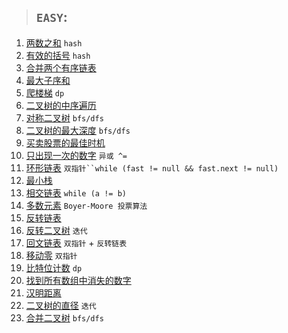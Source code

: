 > ## `EASY`:

1. [两数之和](easy/leetcode1.java) `hash`
20. [有效的括号](easy/leetcode20.java) `hash`
21. [合并两个有序链表](easy/leetcode21.java)
53. [最大子序和](easy/leetcode53.java)
70. [爬楼梯](easy/leetcode70.java) `dp`
94. [二叉树的中序遍历](easy/leetcode94.java) 
101. [对称二叉树](easy/leetcode101.java) `bfs/dfs`
104. [二叉树的最大深度](easy/leetcode104.java) `bfs/dfs`
121. [买卖股票的最佳时机](easy/leetcode121.java)
136. [只出现一次的数字](easy/leetcode136.java) `异或 ^=`
141. [环形链表](easy/leetcode141.java) `双指针``while (fast != null && fast.next != null)`
155. [最小栈](easy/MinStack.java)
160. [相交链表](easy/leetcode160.java) `while (a != b)`
169. [多数元素](easy/leetcode169.java) `Boyer-Moore 投票算法`
206. [反转链表](easy/leetcode206.java)
226. [反转二叉树](easy/leetcode226.java) `迭代`
234. [回文链表](easy/leetcode234.java) `双指针` + `反转链表`
283. [移动零](easy/leetcode283.java) `双指针`
338. [比特位计数](easy/leetcode338.java) `dp`
448. [找到所有数组中消失的数字](easy/leetcode448.java)
461. [汉明距离](easy/leetcode461.java)
543. [二叉树的直径](easy/leetcode543.java) `迭代`
617. [合并二叉树](easy/leetcode617.java) `bfs/dfs`